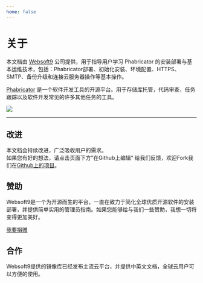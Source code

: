 ```yaml
---
home: false
---
```


# 关于

本文档由 [Websoft9](https://www.websoft9.com/) 公司提供，用于指导用户学习 Phabricator 的安装部署与基本运维技术，包括：Phabricator部署、初始化安装、环境配置、HTTPS、SMTP、备份升级和连接云服务器操作等基本操作。

[Phabricator](https://github.com/phacility/phabricator) 是一个软件开发工具的开源平台。用于存储库托管，代码审查，任务跟踪以及软件开发常见的许多其他任务的工具。

![](https://libs.websoft9.com/Websoft9/DocsPicture/en/phabricator/phabricator-gui.png)

---

## 改进

本文档会持续改进，广泛吸收用户的需求。  
如果您有好的想法，请点击页面下方”在Github上编辑“ 给我们反馈，欢迎Fork我们在[Github上的项目](https://github.com/Websoft9/ansible-phabricator)。

## 赞助

Websoft9是一个为开源而生的平台，一直在致力于简化全球优质开源软件的安装部署，并提供简单实用的管理员指南。如果您能够给与我们一些赞助，我想一切将变得更加美好。  

[我要捐赠](https://www.websoft9.com/aboutus/donate)

## 合作

Websoft9提供的镜像库已经发布主流云平台，并提供中英文文档，全球云用户可以方便的使用。  